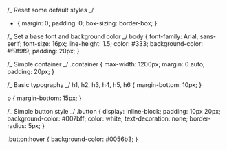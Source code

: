 /_ Reset some default styles _/

- {
  margin: 0;
  padding: 0;
  box-sizing: border-box;
  }

/_ Set a base font and background color _/
body {
font-family: Arial, sans-serif;
font-size: 16px;
line-height: 1.5;
color: #333;
background-color: #f9f9f9;
padding: 20px;
}

/_ Simple container _/
.container {
max-width: 1200px;
margin: 0 auto;
padding: 20px;
}

/_ Basic typography _/
h1, h2, h3, h4, h5, h6 {
margin-bottom: 10px;
}

p {
margin-bottom: 15px;
}

/_ Simple button style _/
.button {
display: inline-block;
padding: 10px 20px;
background-color: #007bff;
color: white;
text-decoration: none;
border-radius: 5px;
}

.button:hover {
background-color: #0056b3;
}
